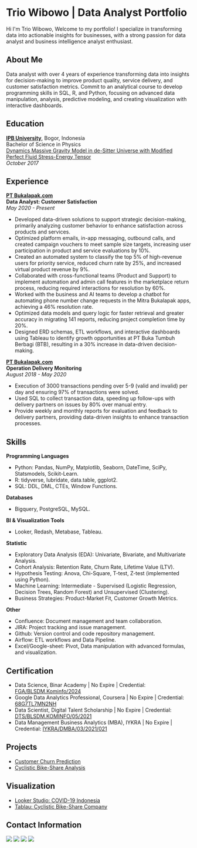<div>
	<h1>Trio Wibowo | Data Analyst Portfolio</h1>
	Hi I'm Trio Wibowo, Welcome to my portfolio! I specialize in transforming data into actionable insights for businesses, with a strong passion for data analyst and business intelligence analyst enthusiast.
	<h2>About Me</h2>
	Data analyst with over 4 years of experience transforming data into insights for decision-making to improve product quality, service delivery, and customer satisfaction metrics. Commit to an analytical course to develop programming skills in SQL, R, and Python, focusing on advanced data manipulation, analysis, predictive modeling, and creating visualization with interactive dashboards.
	<h2>Education</h2>
	<a href="https://www.ipb.ac.id/"><b>IPB University</b></a>, Bogor, Indonesia<br>
	Bachelor of Science in Physics<br>
	<a href="https://repository.ipb.ac.id/handle/123456789/90740?show=full">Dynamics Massive Gravity Model in de-Sitter Universe with Modified Perfect Fluid Stress-Energy Tensor</a><br>
	<i>October 2017</i><br>
	<h2>Experience</h2>
	<a href="https://about.bukalapak.com/"><b>PT Bukalapak.com</b></a><br>
	<b>Data Analyst: Customer Satisfaction</b><br>
	<i>May 2020 - Present</i>
	<ul>
		<li>Developed data-driven solutions to support strategic decision-making, primarily analyzing customer behavior to enhance satisfaction across products and services.</li>
		<li>Optimized platform emails, in-app messaging, outbound calls, and created campaign vouchers to meet sample size targets, increasing user participation in product and service evaluations by 10%.</li>
		<li>Created an automated system to classify the top 5% of high-revenue users for priority service, reduced churn rate by 25%, and increased virtual product revenue by 9%.</li>
		<li>Collaborated with cross-functional teams (Product and Support) to implement automation and admin call features in the marketplace return process, reducing required interactions for resolution by 60%.</li>
		<li>Worked with the business and AI teams to develop a chatbot for automating phone number change requests in the Mitra Bukalapak apps, achieving a 46% resolution rate.</li>
		<li>Optimized data models and query logic for faster retrieval and greater accuracy in migrating 141 reports, reducing project completion time by 20%.</li>
		<li>Designed ERD schemas, ETL workflows, and interactive dashboards using Tableau to identify growth opportunities at PT Buka Tumbuh Berbagi (BTB), resulting in a 30% increase in data-driven decision-making.</li>
	</ul>
	<a href="https://about.bukalapak.com/"><b>PT Bukalapak.com</b></a><br>
	<b>Operation Delivery Monitoring</b><br>
	<i>August 2018 - May 2020</i>
	<ul>
		<li>Execution of 3000 transactions pending over 5-9 (valid and invalid) per day and ensuring 97% of transactions were solved.</li>
		<li>Used SQL to collect transaction data, speeding up follow-ups with delivery partners on issues by 80% over manual entry.</li>
		<li>Provide weekly and monthly reports for evaluation and feedback to delivery partners, providing data-driven insights to enhance transaction processes.</li>
	</ul>
	<h2>Skills</h2>
	<b>Programming Languages</b><br>
	<ul>
		<li>Python: Pandas, NumPy, Matplotlib, Seaborn, DateTime, SciPy, Statsmodels, Scikit-Learn.</li>
		<li>R: tidyverse, lubridate, data.table, ggplot2.</li>
		<li>SQL: DDL, DML, CTEs, Window Functions.</li>
	</ul>
	<b>Databases</b><br>
	<ul>
		<li>Bigquery, PostgreSQL, MySQL.</li>
	</ul>
	<b>BI & Visualization Tools</b><br>
	<ul>
		<li>Looker, Redash, Metabase, Tableau.</li>
	</ul>
	<b>Statistic</b><br>
	<ul>
		<li>Exploratory Data Analysis (EDA): Univariate, Bivariate, and Multivariate Analysis.</li>
		<li>Cohort Analysis: Retention Rate, Churn Rate, Lifetime Value (LTV).</li>
		<li>Hypothesis Testing: Anova, Chi-Square, T-test, Z-test (implemented using Python).</li>
		<li>Machine Learning: Intermediate - Supervised (Logistic Regression, Decision Trees, Random Forest) and Unsupervised (Clustering).</li>
		<li>Business Strategies: Product-Market Fit, Customer Growth Metrics.</li>
	</ul>
	<b>Other</b><br>
	<ul>
		<li>Confluence: Document management and team collaboration.</li>
		<li>JIRA: Project tracking and issue management.</li>
		<li>Github: Version control and code repository management.</li>
		<li>Airflow: ETL workflows and Data Pipeline.</li>
		<li>Excel/Google-sheet: Pivot, Data manipulation with advanced formulas, and visualization.</li>
	</ul>
	<h2>Certification</h2>
	<ul>
		<li>Data Science, Binar Academy | No Expire | Credential: <a href="https://drive.google.com/file/d/1MePMZznsaxlXwmMyMTwbkNr28cSc9Iul/view" target="_blank">FGA/BLSDM.Kominfo/2024</a></li>
		<li>Google Data Analytics Professional, Coursera | No Expire | Credential: <a href="https://www.coursera.org/account/accomplishments/specialization/certificate/68G7TL7MN2NH" target="_blank">68G7TL7MN2NH</a></li>
		<li>Data Scientist, Digital Talent Scholarship | No Expire | Credential: <a href="https://drive.google.com/file/d/1avq8FzRnouffZ0tEB_McX8JT4UU5nAlk/view" target="_blank">DTS/BLSDM.KOMINFO/05/2021</a></li>
		<li>Data Management Business Analytics (MBA), IYKRA | No Expire | Credential: <a href="https://drive.google.com/file/d/1t2aXWx6IeMsa1deeWUBJu8J8DoqWkD_6/view">IYKRA/DMBA/03/2021/021</a></li>
	</ul>
	<h2>Projects</h2>
	<ul>
		<li><a href="https://github.com/triowibowo21/customer-churn-prediction/tree/master" target="_blank">Customer Churn Prediction</a></li>
		<li><a href="https://github.com/triowibowo21/cyclistic-bike-share-analysis/tree/master" target="_blank">Cyclistic Bike-Share Analysis</a></li>
	</ul>
	<h2>Visualization</h2>
	<ul>
		<li><a href="https://lookerstudio.google.com/reporting/a547c5ee-4146-425e-878c-2e8a5a30440d" target="_blank">Looker Studio: COVID-19 Indonesia</a></li>
		<li><a href="https://public.tableau.com/app/profile/trio.wibowo/viz/CylisticBikeShareTrips/cylisticbikesharetrips" target="_blank">Tablau: Cyclistic Bike-Share Company</a></li>
	</ul>
	<h2>Contact Information</h2>
	<a href="https://github.com/triowibowo21" target="_blank"><img src="https://img.shields.io/badge/github-000?style=for-the-badge&logo=github&logoColor=white"></a>
	<a href="https://triowibowo21.medium.com/" target="_blank"><img src="https://img.shields.io/badge/medium-000?style=for-the-badge&logo=medium&logoColor=white"></a>
	<a href="https://www.linkedin.com/in/triowibowo/" target="_blank"><img src="https://img.shields.io/badge/linkedin-0A66C2?style=for-the-badge&logo=linkedin&logoColor=white"></a>
	<a href="https://www.kaggle.com/triowibowo28" target="_blank"><img src="https://img.shields.io/badge/kaggle-1DA1F2?style=for-the-badge&logo=kaggle&logoColor=white"></a>
	
</div>
